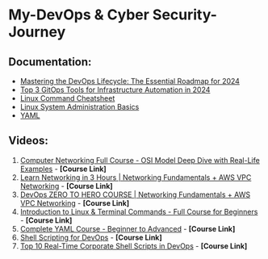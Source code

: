 # My-DevOps & Cyber Security-Journey

## Documentation:
- [Mastering the DevOps Lifecycle: The Essential Roadmap for 2024](https://dev.to/patadiarushabh/mastering-the-devops-lifecycle-the-essential-roadmap-for-2024-13ia)
- [Top 3 GitOps Tools for Infrastructure Automation in 2024](https://dev.to/flipt/top-3-gitops-tools-for-infrastructure-automation-in-2024-5h55)
- [Linux Command Cheatsheet](https://www.guru99.com/linux-commands-cheat-sheet.html)
- [Linux System Administration Basics](https://www.linode.com/docs/guides/linux-system-administration-basics/)
- [YAML](https://learnxinyminutes.com/docs/yaml/)

## Videos:
1. [Computer Networking Full Course - OSI Model Deep Dive with Real-Life Examples](https://www.youtube.com/watch?v=IPvYjXCsTg8) - **[Course Link]**
2. [Learn Networking in 3 Hours | Networking Fundamentals + AWS VPC Networking](https://www.youtube.com/watch?v=iSOfkw_YyOU) - **[Course Link]**
3. [DevOps ZERO TO HERO COURSE | Networking Fundamentals + AWS VPC Networking](https://www.youtube.com/playlist?list=PLdpzxOOAlwvIKMhk8WhzN1pYoJ1YU8Csa) - **[Course Link]**
4. [Introduction to Linux & Terminal Commands - Full Course for Beginners](https://www.youtube.com/watch?v=iwolPf6kN-k) - **[Course Link]**
5. [Complete YAML Course - Beginner to Advanced](https://www.youtube.com/watch?v=IA90BTozdow) - **[Course Link]**
6. [Shell Scripting for DevOps](https://www.youtube.com/playlist?list=PLdpzxOOAlwvIZ7u-gtpX_bozrspUbTQ1S) - **[Course Link]**
7. [Top 10 Real-Time Corporate Shell Scripts in DevOps](https://www.youtube.com/watch?v=aK-lkJTfUEc&t=1017s) - **[Course Link]**
